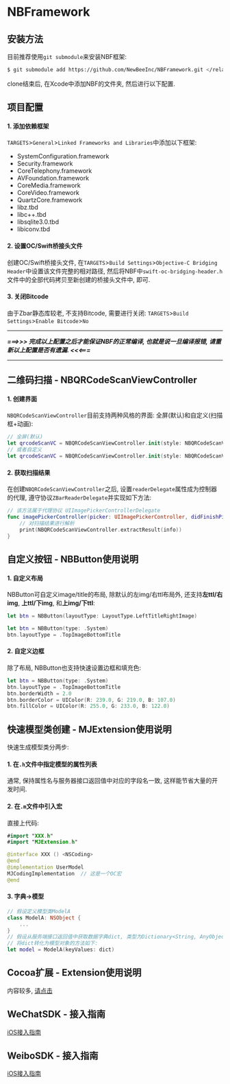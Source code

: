 # NBFramework

## 安装方法

目前推荐使用`git submodule`来安装NBF框架:

```sh
$ git submodule add https://github.com/NewBeeInc/NBFramework.git </relative/path/to/submodules/>
```

clone结束后, 在Xcode中添加NBF的文件夹, 然后进行以下配置.

## 项目配置

#### 1. 添加依赖框架
`TARGETS`>`General`>`Linked Frameworks and Libraries`中添加以下框架:

* SystemConfiguration.framework
* Security.framework
* CoreTelephony.framework
* AVFoundation.framework
* CoreMedia.framework
* CoreVideo.framework
* QuartzCore.framework
* libz.tbd
* libc++.tbd
* libsqlite3.0.tbd
* libiconv.tbd

#### 2. 设置OC/Swift桥接头文件
创建OC/Swift桥接头文件, 在`TARGETS`>`Build Settings`>`Objective-C Bridging Header`中设置该文件完整的相对路径, 然后将NBF中`swift-oc-bridging-header.h`文件中的全部代码拷贝至新创建的桥接头文件中, 即可.

#### 3. 关闭Bitcode
由于Zbar静态库较老, 不支持Bitcode, 需要进行关闭: `TARGETS`>`Build Settings`>`Enable Bitcode`>`No`


***
***===>>> 完成以上配置之后才能保证NBF的正常编译, 也就是说一旦编译报错, 请重新以上配置是否有遗漏. <<<===***
***



## 二维码扫描 - NBQRCodeScanViewController

#### 1. 创建界面

`NBQRCodeScanViewController`目前支持两种风格的界面: 全屏(默认)和自定义(扫描框+动画):

```swift
// 全屏(默认)
let qrcodeScanVC = NBQRCodeScanViewController.init(style: NBQRCodeScanViewController.Style.FullScreen)
// 或者自定义
let qrcodeScanVC = NBQRCodeScanViewController.init(style: NBQRCodeScanViewController.Style.Custom)
```
#### 2. 获取扫描结果

在创建`NBQRCodeScanViewController`之后, 设置`readerDelegate`属性成为控制器的代理, 遵守协议`ZBarReaderDelegate`并实现如下方法:

```swift
// 该方法属于代理协议 UIImagePickerControllerDelegate
func imagePickerController(picker: UIImagePickerController, didFinishPickingMediaWithInfo info: [String : AnyObject]) {
	// 对扫描结果进行解析
	print(NBQRCodeScanViewController.extractResult(info))
}
```

## 自定义按钮 - NBButton使用说明

#### 1. 自定义布局

NBButton可自定义image/title的布局, 除默认的左img/右ttl布局外, 还支持**左ttl/右img**, **上ttl/下img**, 和**上img/下ttl**:

```swift
let btn = NBButton(layoutType: LayoutType.LeftTitleRightImage)
```

```swift
let btn = NBButton(type: .System)
btn.layoutType = .TopImageBottomTitle
```
#### 2. 自定义边框
除了布局, NBButton也支持快速设置边框和填充色:

```swift
let btn = NBButton(type: .System)
btn.layoutType = .TopImageBottomTitle
btn.borderWidth = 2.0
btn.borderColor = UIColor(R: 239.0, G: 219.0, B: 107.0)
btn.fillColor = UIColor(R: 255.0, G: 233.0, B: 122.0)
```

## 快速模型类创建 - MJExtension使用说明

快速生成模型类分两步:
#### 1. 在`.h`文件中指定模型的属性列表
通常, 保持属性名与服务器接口返回值中对应的字段名一致, 这样能节省大量的开发时间.

#### 2. 在`.m`文件中引入宏
直接上代码:

```swift
#import "XXX.h"
#import "MJExtension.h"

@interface XXX () <NSCoding>
@end
@implementation UserModel
MJCodingImplementation	// 这是一个OC宏
@end
```
#### 3. 字典->模型

```swift
// 假设定义模型类ModelA
class ModelA: NSObject {
	...
}
// 假设从服务端接口返回值中获取数据字典dict, 类型为Dictionary<String, AnyObject> ...
// 将dict转化为模型对象的方法如下:
let model = ModelA(keyValues: dict)
```

## Cocoa扩展 - Extension使用说明

内容较多, [请点击](./Extension)

## WeChatSDK - 接入指南

[iOS接入指南](https://open.weixin.qq.com/cgi-bin/showdocument?action=dir_list&t=resource/res_list&verify=1&id=1417694084&token=&lang=zh_CN)

## WeiboSDK - 接入指南

[iOS接入指南](https://github.com/sinaweibosdk/weibo_ios_sdk)